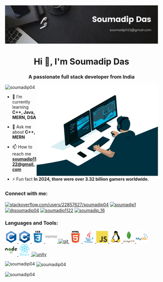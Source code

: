 ![logo](https://github.com/Soumadip04/Soumadip04/blob/main/Images/Black%20Modern%20Graphic%20Designer%20LinkedIn%20Banner%20(1).png)
<h1 align="center">Hi 👋, I'm Soumadip Das</h1>
<h3 align="center">A passionate full stack developer from India</h3>
<img align="right" alt="gif" width="400" src="https://github.com/Soumadip04/Soumadip04/blob/main/Images/giphy.webp">


<p align="left"> <img src="https://komarev.com/ghpvc/?username=soumadip04&label=Profile%20views&color=0e75b6&style=flat" alt="soumadip04" /> </p>

- 🌱 I’m currently learning **C++, Java, MERN, DSA**

- 💬 Ask me about **C++, MERN**

- 📫 How to reach me **soumadip1122@gmail.com**

- ⚡ Fun fact **In 2024, there were over 3.32 billion gamers worldwide.**

<h3 align="left">Connect with me:</h3>
<p align="left">
<a href="https://stackoverflow.com/users/stackoverflow.com/users/22857627/soumadip04" target="blank"><img align="center" src="https://raw.githubusercontent.com/rahuldkjain/github-profile-readme-generator/master/src/images/icons/Social/stack-overflow.svg" alt="stackoverflow.com/users/22857627/soumadip04" height="30" width="40" /></a>
<a href="https://kaggle.com/soumadip1" target="blank"><img align="center" src="https://raw.githubusercontent.com/rahuldkjain/github-profile-readme-generator/master/src/images/icons/Social/kaggle.svg" alt="soumadip1" height="30" width="40" /></a>
<a href="https://www.hackerrank.com/@soumadip04" target="blank"><img align="center" src="https://raw.githubusercontent.com/rahuldkjain/github-profile-readme-generator/master/src/images/icons/Social/hackerrank.svg" alt="@soumadip04" height="30" width="40" /></a>
<a href="https://www.leetcode.com/soumadip1122" target="blank"><img align="center" src="https://raw.githubusercontent.com/rahuldkjain/github-profile-readme-generator/master/src/images/icons/Social/leet-code.svg" alt="soumadip1122" height="30" width="40" /></a>
<a href="https://auth.geeksforgeeks.org/user/soumadip_16" target="blank"><img align="center" src="https://raw.githubusercontent.com/rahuldkjain/github-profile-readme-generator/master/src/images/icons/Social/geeks-for-geeks.svg" alt="soumadip_16" height="30" width="40" /></a>
</p>

<h3 align="left">Languages and Tools:</h3>
<p align="left"> <a href="https://www.cprogramming.com/" target="_blank" rel="noreferrer"> <img src="https://raw.githubusercontent.com/devicons/devicon/master/icons/c/c-original.svg" alt="c" width="40" height="40"/> </a> <a href="https://www.w3schools.com/cpp/" target="_blank" rel="noreferrer"> <img src="https://raw.githubusercontent.com/devicons/devicon/master/icons/cplusplus/cplusplus-original.svg" alt="cplusplus" width="40" height="40"/> </a> <a href="https://www.w3schools.com/css/" target="_blank" rel="noreferrer"> <img src="https://raw.githubusercontent.com/devicons/devicon/master/icons/css3/css3-original-wordmark.svg" alt="css3" width="40" height="40"/> </a> <a href="https://expressjs.com" target="_blank" rel="noreferrer"> <img src="https://raw.githubusercontent.com/devicons/devicon/master/icons/express/express-original-wordmark.svg" alt="express" width="40" height="40"/> </a> <a href="https://git-scm.com/" target="_blank" rel="noreferrer"> <img src="https://www.vectorlogo.zone/logos/git-scm/git-scm-icon.svg" alt="git" width="40" height="40"/> </a> <a href="https://www.w3.org/html/" target="_blank" rel="noreferrer"> <img src="https://raw.githubusercontent.com/devicons/devicon/master/icons/html5/html5-original-wordmark.svg" alt="html5" width="40" height="40"/> </a> <a href="https://www.java.com" target="_blank" rel="noreferrer"> <img src="https://raw.githubusercontent.com/devicons/devicon/master/icons/java/java-original.svg" alt="java" width="40" height="40"/> </a> <a href="https://developer.mozilla.org/en-US/docs/Web/JavaScript" target="_blank" rel="noreferrer"> <img src="https://raw.githubusercontent.com/devicons/devicon/master/icons/javascript/javascript-original.svg" alt="javascript" width="40" height="40"/> </a> <a href="https://www.linux.org/" target="_blank" rel="noreferrer"> <img src="https://raw.githubusercontent.com/devicons/devicon/master/icons/linux/linux-original.svg" alt="linux" width="40" height="40"/> </a> <a href="https://www.mongodb.com/" target="_blank" rel="noreferrer"> <img src="https://raw.githubusercontent.com/devicons/devicon/master/icons/mongodb/mongodb-original-wordmark.svg" alt="mongodb" width="40" height="40"/> </a> <a href="https://www.mysql.com/" target="_blank" rel="noreferrer"> <img src="https://raw.githubusercontent.com/devicons/devicon/master/icons/mysql/mysql-original-wordmark.svg" alt="mysql" width="40" height="40"/> </a> <a href="https://nodejs.org" target="_blank" rel="noreferrer"> <img src="https://raw.githubusercontent.com/devicons/devicon/master/icons/nodejs/nodejs-original-wordmark.svg" alt="nodejs" width="40" height="40"/> </a> <a href="https://reactjs.org/" target="_blank" rel="noreferrer"> <img src="https://raw.githubusercontent.com/devicons/devicon/master/icons/react/react-original-wordmark.svg" alt="react" width="40" height="40"/> </a> <a href="https://unity.com/" target="_blank" rel="noreferrer"> <img src="https://www.vectorlogo.zone/logos/unity3d/unity3d-icon.svg" alt="unity" width="40" height="40"/> </a> </p>

<p><img align="left" src="https://github-readme-stats.vercel.app/api/top-langs?username=soumadip04&show_icons=true&locale=en&layout=compact" alt="soumadip04" /></p>

<p>&nbsp;<img align="center" src="https://github-readme-stats.vercel.app/api?username=soumadip04&show_icons=true&locale=en" alt="soumadip04" /></p>

<p><img align="center" src="https://github-readme-streak-stats.herokuapp.com/?user=soumadip04&" alt="soumadip04" /></p>
